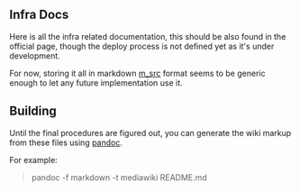 Infra Docs
---------------------

Here is all the infra related documentation, this should be also found
in the official page, though the deploy process is not defined yet as
it's under development.

For now, storing it all in markdown [m_src] format seems to be generic
enough to let any future implementation use it.

  [m_src]: http://daringfireball.net/projects/markdown/


Building
-------------
Until the final procedures are figured out, you can generate the wiki
markup from these files using [pandoc][p_src].

  [p_src]: http://johnmacfarlane.net/pandoc

For example:
  > pandoc -f markdown -t mediawiki README.md
